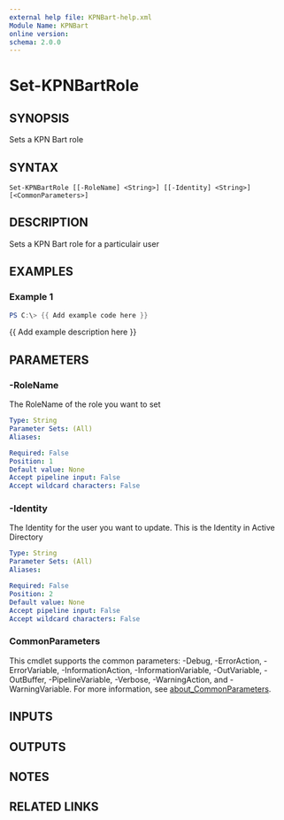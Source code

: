 ```yaml
---
external help file: KPNBart-help.xml
Module Name: KPNBart
online version:
schema: 2.0.0
---
```


# Set-KPNBartRole

## SYNOPSIS
Sets a KPN Bart role

## SYNTAX

```
Set-KPNBartRole [[-RoleName] <String>] [[-Identity] <String>] [<CommonParameters>]
```

## DESCRIPTION
Sets a KPN Bart role for a particulair user

## EXAMPLES

### Example 1
```powershell
PS C:\> {{ Add example code here }}
```

{{ Add example description here }}

## PARAMETERS

### -RoleName
The RoleName of the role you want to set

```yaml
Type: String
Parameter Sets: (All)
Aliases:

Required: False
Position: 1
Default value: None
Accept pipeline input: False
Accept wildcard characters: False
```

### -Identity
The Identity for the user you want to update.
This is the Identity in Active Directory

```yaml
Type: String
Parameter Sets: (All)
Aliases:

Required: False
Position: 2
Default value: None
Accept pipeline input: False
Accept wildcard characters: False
```

### CommonParameters
This cmdlet supports the common parameters: -Debug, -ErrorAction, -ErrorVariable, -InformationAction, -InformationVariable, -OutVariable, -OutBuffer, -PipelineVariable, -Verbose, -WarningAction, and -WarningVariable. For more information, see [about_CommonParameters](http://go.microsoft.com/fwlink/?LinkID=113216).

## INPUTS

## OUTPUTS

## NOTES

## RELATED LINKS
